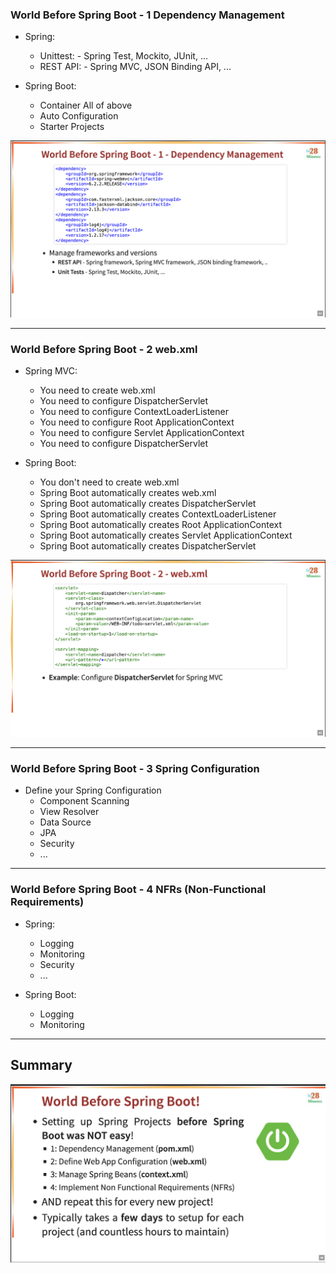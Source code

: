 ### World Before Spring Boot - 1 Dependency Management    
- Spring:
    - Unittest: - Spring Test, Mockito, JUnit, ...
    - REST API: - Spring MVC, JSON Binding API, ...

- Spring Boot:
    - Container All of above
    - Auto Configuration
    - Starter Projects

![alt text](./resources/images/image.png)



---
### World Before Spring Boot - 2 web.xml

- Spring MVC:
    - You need to create web.xml
    - You need to configure DispatcherServlet
    - You need to configure ContextLoaderListener
    - You need to configure Root ApplicationContext
    - You need to configure Servlet ApplicationContext
    - You need to configure DispatcherServlet

- Spring Boot:
    - You don't need to create web.xml
    - Spring Boot automatically creates web.xml
    - Spring Boot automatically creates DispatcherServlet
    - Spring Boot automatically creates ContextLoaderListener
    - Spring Boot automatically creates Root ApplicationContext
    - Spring Boot automatically creates Servlet ApplicationContext
    - Spring Boot automatically creates DispatcherServlet

![alt text](./resources/images/image1.png)



---
### World Before Spring Boot - 3 Spring Configuration

- Define your Spring Configuration
    - Component Scanning
    - View Resolver
    - Data Source
    - JPA
    - Security
    - ...


---
### World Before Spring Boot - 4 NFRs (Non-Functional Requirements)

- Spring:
    - Logging
    - Monitoring
    - Security
    - ...

- Spring Boot:
    - Logging
    - Monitoring


---
## Summary

![alt text](./resources/images/image2.png)